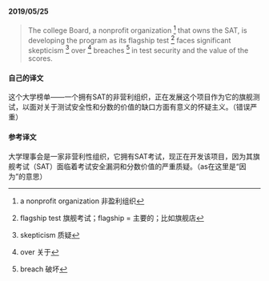 #### 2019/05/25

> The college Board, a nonprofit organization [^1] that owns the SAT, is developing the program as its flagship test [^2] faces significant skepticism [^3] over [^4] breaches [^5] in test security and the value of the scores.



#### 自己的译文

这个大学榜单——一个拥有SAT的非营利组织，正在发展这个项目作为它的旗舰测试，以面对关于测试安全性和分数的价值的缺口方面有意义的怀疑主义。（错误严重）



#### 参考译文

大学理事会是一家非营利性组织，它拥有SAT考试，现正在开发该项目，因为其旗舰考试（SAT）面临着考试安全漏洞和分数价值的严重质疑。（as在这里是“因为”的意思）



[^1]: a nonprofit organization 非盈利组织
[^2]: flagship test 旗舰考试；flagship = 主要的；比如旗舰店
[^3]: skepticism 质疑
[^4]: over 关于
[^5]: breach 破坏